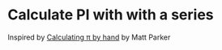 # Calculate PI with with a series

Inspired by [Calculating π by hand](https://www.youtube.com/watch?v=HrRMnzANHHs) by Matt Parker

